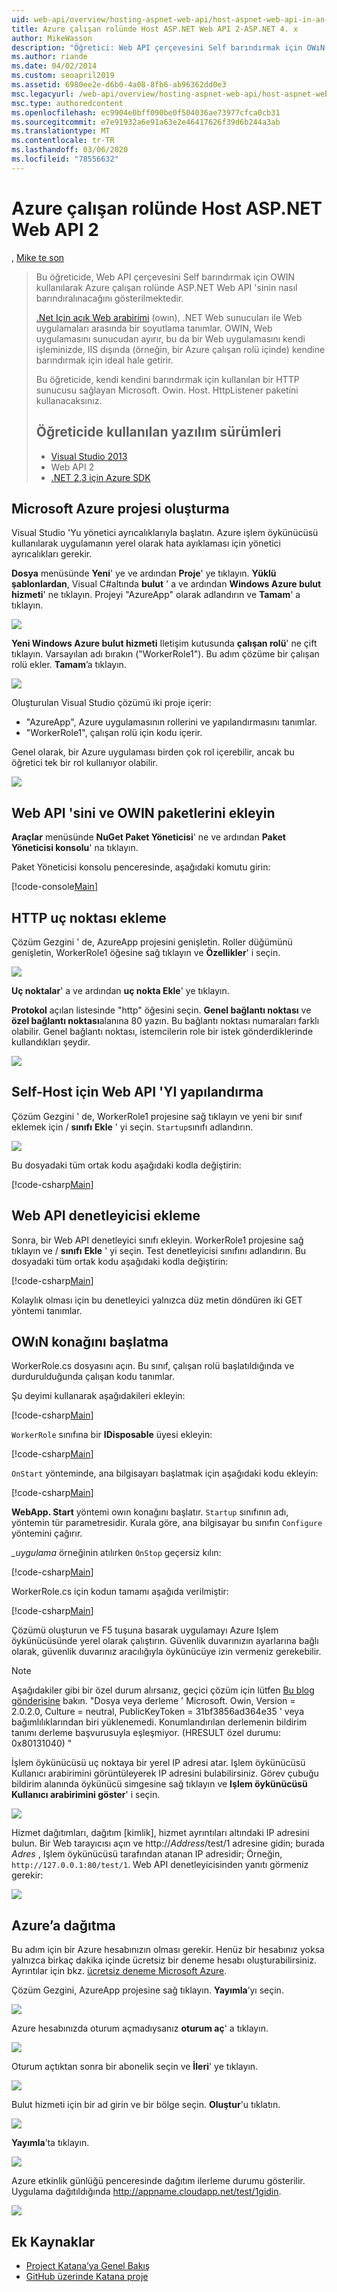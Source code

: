 ```yaml
---
uid: web-api/overview/hosting-aspnet-web-api/host-aspnet-web-api-in-an-azure-worker-role
title: Azure çalışan rolünde Host ASP.NET Web API 2-ASP.NET 4. x
author: MikeWasson
description: "Öğretici: Web API çerçevesini Self barındırmak için OWıN kullanarak bir Azure çalışan rolünde ASP.NET Web API 'SI barındırın."
ms.author: riande
ms.date: 04/02/2014
ms.custom: seoapril2019
ms.assetid: 6980ee2e-d6b0-4a08-8fb6-ab96362dd0e3
msc.legacyurl: /web-api/overview/hosting-aspnet-web-api/host-aspnet-web-api-in-an-azure-worker-role
msc.type: authoredcontent
ms.openlocfilehash: ec9904e0bff090be0f504036ae73977cfca0cb31
ms.sourcegitcommit: e7e91932a6e91a63e2e46417626f39d6b244a3ab
ms.translationtype: MT
ms.contentlocale: tr-TR
ms.lasthandoff: 03/06/2020
ms.locfileid: "78556632"
---
```

# <a name="host-aspnet-web-api-2-in-an-azure-worker-role"></a>Azure çalışan rolünde Host ASP.NET Web API 2

, [Mike te son](https://github.com/MikeWasson)

> Bu öğreticide, Web API çerçevesini Self barındırmak için OWIN kullanılarak Azure çalışan rolünde ASP.NET Web API 'sinin nasıl barındıralınacağını gösterilmektedir.
>
> [.Net Için açık Web arabirimi](http://owin.org/) (owın), .NET Web sunucuları ile Web uygulamaları arasında bir soyutlama tanımlar. OWIN, Web uygulamasını sunucudan ayırır, bu da bir Web uygulamasını kendi işleminizde, IIS dışında (örneğin, bir Azure çalışan rolü içinde) kendine barındırmak için ideal hale getirir.
>
> Bu öğreticide, kendi kendini barındırmak için kullanılan bir HTTP sunucusu sağlayan Microsoft. Owin. Host. HttpListener paketini kullanacaksınız.
>
> ## <a name="software-versions-used-in-the-tutorial"></a>Öğreticide kullanılan yazılım sürümleri
>
>
> - [Visual Studio 2013](https://my.visualstudio.com/Downloads?q=visual%20studio%202013)
> - Web API 2
> - [.NET 2,3 için Azure SDK](https://azure.microsoft.com/downloads/)

## <a name="create-a-microsoft-azure-project"></a>Microsoft Azure projesi oluşturma

Visual Studio 'Yu yönetici ayrıcalıklarıyla başlatın. Azure işlem öykünücüsü kullanılarak uygulamanın yerel olarak hata ayıklaması için yönetici ayrıcalıkları gerekir.

**Dosya** menüsünde **Yeni**' ye ve ardından **Proje**' ye tıklayın. **Yüklü şablonlardan**, Visual C#altında **bulut** ' a ve ardından **Windows Azure bulut hizmeti**' ne tıklayın. Projeyi "AzureApp" olarak adlandırın ve **Tamam**' a tıklayın.

[![](host-aspnet-web-api-in-an-azure-worker-role/_static/image2.png)](host-aspnet-web-api-in-an-azure-worker-role/_static/image1.png)

**Yeni Windows Azure bulut hizmeti** Iletişim kutusunda **çalışan rolü**' ne çift tıklayın. Varsayılan adı bırakın ("WorkerRole1"). Bu adım çözüme bir çalışan rolü ekler. **Tamam**’a tıklayın.

[![](host-aspnet-web-api-in-an-azure-worker-role/_static/image4.png)](host-aspnet-web-api-in-an-azure-worker-role/_static/image3.png)

Oluşturulan Visual Studio çözümü iki proje içerir:

- &quot;AzureApp&quot;, Azure uygulamasının rollerini ve yapılandırmasını tanımlar.
- &quot;WorkerRole1&quot;, çalışan rolü için kodu içerir.

Genel olarak, bir Azure uygulaması birden çok rol içerebilir, ancak bu öğretici tek bir rol kullanıyor olabilir.

![](host-aspnet-web-api-in-an-azure-worker-role/_static/image5.png)

## <a name="add-the-web-api-and-owin-packages"></a>Web API 'sini ve OWIN paketlerini ekleyin

**Araçlar** menüsünde **NuGet Paket Yöneticisi**' ne ve ardından **Paket Yöneticisi konsolu**' na tıklayın.

Paket Yöneticisi konsolu penceresinde, aşağıdaki komutu girin:

[!code-console[Main](host-aspnet-web-api-in-an-azure-worker-role/samples/sample1.cmd)]

## <a name="add-an-http-endpoint"></a>HTTP uç noktası ekleme

Çözüm Gezgini ' de, AzureApp projesini genişletin. Roller düğümünü genişletin, WorkerRole1 öğesine sağ tıklayın ve **Özellikler**' i seçin.

![](host-aspnet-web-api-in-an-azure-worker-role/_static/image6.png)

**Uç noktalar**' a ve ardından **uç nokta Ekle**' ye tıklayın.

**Protokol** açılan listesinde "http" öğesini seçin. **Genel bağlantı noktası** ve **özel bağlantı noktası**alanına 80 yazın. Bu bağlantı noktası numaraları farklı olabilir. Genel bağlantı noktası, istemcilerin role bir istek gönderdiklerinde kullandıkları şeydir.

[![](host-aspnet-web-api-in-an-azure-worker-role/_static/image8.png)](host-aspnet-web-api-in-an-azure-worker-role/_static/image7.png)

## <a name="configure-web-api-for-self-host"></a>Self-Host için Web API 'YI yapılandırma

Çözüm Gezgini ' de, WorkerRole1 projesine sağ tıklayın ve yeni bir sınıf eklemek için / **sınıfı** **Ekle** ' yi seçin. `Startup`sınıfı adlandırın.

![](host-aspnet-web-api-in-an-azure-worker-role/_static/image9.png)

Bu dosyadaki tüm ortak kodu aşağıdaki kodla değiştirin:

[!code-csharp[Main](host-aspnet-web-api-in-an-azure-worker-role/samples/sample2.cs)]

## <a name="add-a-web-api-controller"></a>Web API denetleyicisi ekleme

Sonra, bir Web API denetleyici sınıfı ekleyin. WorkerRole1 projesine sağ tıklayın ve / **sınıfı** **Ekle** ' yi seçin. Test denetleyicisi sınıfını adlandırın. Bu dosyadaki tüm ortak kodu aşağıdaki kodla değiştirin:

[!code-csharp[Main](host-aspnet-web-api-in-an-azure-worker-role/samples/sample3.cs)]

Kolaylık olması için bu denetleyici yalnızca düz metin döndüren iki GET yöntemi tanımlar.

## <a name="start-the-owin-host"></a>OWıN konağını başlatma

WorkerRole.cs dosyasını açın. Bu sınıf, çalışan rolü başlatıldığında ve durdurulduğunda çalışan kodu tanımlar.

Şu deyimi kullanarak aşağıdakileri ekleyin:

[!code-csharp[Main](host-aspnet-web-api-in-an-azure-worker-role/samples/sample4.cs)]

`WorkerRole` sınıfına bir **IDisposable** üyesi ekleyin:

[!code-csharp[Main](host-aspnet-web-api-in-an-azure-worker-role/samples/sample5.cs)]

`OnStart` yönteminde, ana bilgisayarı başlatmak için aşağıdaki kodu ekleyin:

[!code-csharp[Main](host-aspnet-web-api-in-an-azure-worker-role/samples/sample6.cs?highlight=5)]

**WebApp. Start** yöntemi owın konağını başlatır. `Startup` sınıfının adı, yöntemin tür parametresidir. Kurala göre, ana bilgisayar bu sınıfın `Configure` yöntemini çağırır.

*\_uygulama* örneğinin atılırken `OnStop` geçersiz kılın:

[!code-csharp[Main](host-aspnet-web-api-in-an-azure-worker-role/samples/sample7.cs)]

WorkerRole.cs için kodun tamamı aşağıda verilmiştir:

[!code-csharp[Main](host-aspnet-web-api-in-an-azure-worker-role/samples/sample8.cs)]

Çözümü oluşturun ve F5 tuşuna basarak uygulamayı Azure Işlem öykünücüsünde yerel olarak çalıştırın. Güvenlik duvarınızın ayarlarına bağlı olarak, güvenlik duvarınız aracılığıyla öykünücüye izin vermeniz gerekebilir.

> [!NOTE]
> Aşağıdakiler gibi bir özel durum alırsanız, geçici çözüm için lütfen [Bu blog gönderisine](https://blogs.msdn.com/b/praburaj/archive/2013/11/20/fileloadexception-on-microsoft-owin-when-running-on-worker-role.aspx) bakın. "Dosya veya derleme ' Microsoft. Owin, Version = 2.0.2.0, Culture = neutral, PublicKeyToken = 31bf3856ad364e35 ' veya bağımlılıklarından biri yüklenemedi. Konumlandırılan derlemenin bildirim tanımı derleme başvurusuyla eşleşmiyor. (HRESULT özel durumu: 0x80131040) "

İşlem öykünücüsü uç noktaya bir yerel IP adresi atar. Işlem öykünücüsü Kullanıcı arabirimini görüntüleyerek IP adresini bulabilirsiniz. Görev çubuğu bildirim alanında öykünücü simgesine sağ tıklayın ve **Işlem öykünücüsü Kullanıcı arabirimini göster**' i seçin.

[![](host-aspnet-web-api-in-an-azure-worker-role/_static/image11.png)](host-aspnet-web-api-in-an-azure-worker-role/_static/image10.png)

Hizmet dağıtımları, dağıtım [kimlik], hizmet ayrıntıları altındaki IP adresini bulun. Bir Web tarayıcısı açın ve http://<em>Address</em>/test/1 adresine gidin; burada <em>Adres</em> , Işlem öykünücüsü tarafından atanan IP adresidir; Örneğin, `http://127.0.0.1:80/test/1`. Web API denetleyicisinden yanıtı görmeniz gerekir:

![](host-aspnet-web-api-in-an-azure-worker-role/_static/image12.png)

## <a name="deploy-to-azure"></a>Azure’a dağıtma

Bu adım için bir Azure hesabınızın olması gerekir. Henüz bir hesabınız yoksa yalnızca birkaç dakika içinde ücretsiz bir deneme hesabı oluşturabilirsiniz. Ayrıntılar için bkz. [ücretsiz deneme Microsoft Azure](https://azure.microsoft.com/pricing/free-trial/?WT.mc_id=A261C142F).

Çözüm Gezgini, AzureApp projesine sağ tıklayın. **Yayımla**’yı seçin.

![](host-aspnet-web-api-in-an-azure-worker-role/_static/image13.png)

Azure hesabınızda oturum açmadıysanız **oturum aç**' a tıklayın.

[![](host-aspnet-web-api-in-an-azure-worker-role/_static/image15.png)](host-aspnet-web-api-in-an-azure-worker-role/_static/image14.png)

Oturum açtıktan sonra bir abonelik seçin ve **İleri**' ye tıklayın.

[![](host-aspnet-web-api-in-an-azure-worker-role/_static/image17.png)](host-aspnet-web-api-in-an-azure-worker-role/_static/image16.png)

Bulut hizmeti için bir ad girin ve bir bölge seçin. **Oluştur**'u tıklatın.

![](host-aspnet-web-api-in-an-azure-worker-role/_static/image18.png)

**Yayımla**’ta tıklayın.

[![](host-aspnet-web-api-in-an-azure-worker-role/_static/image20.png)](host-aspnet-web-api-in-an-azure-worker-role/_static/image19.png)

Azure etkinlik günlüğü penceresinde dağıtım ilerleme durumu gösterilir. Uygulama dağıtıldığında http://appname.cloudapp.net/test/1gidin.

![](host-aspnet-web-api-in-an-azure-worker-role/_static/image21.png)

## <a name="additional-resources"></a>Ek Kaynaklar

- [Project Katana’ya Genel Bakış](../../../aspnet/overview/owin-and-katana/an-overview-of-project-katana.md)
- [GitHub üzerinde Katana proje](https://github.com/aspnet/AspNetKatana)
